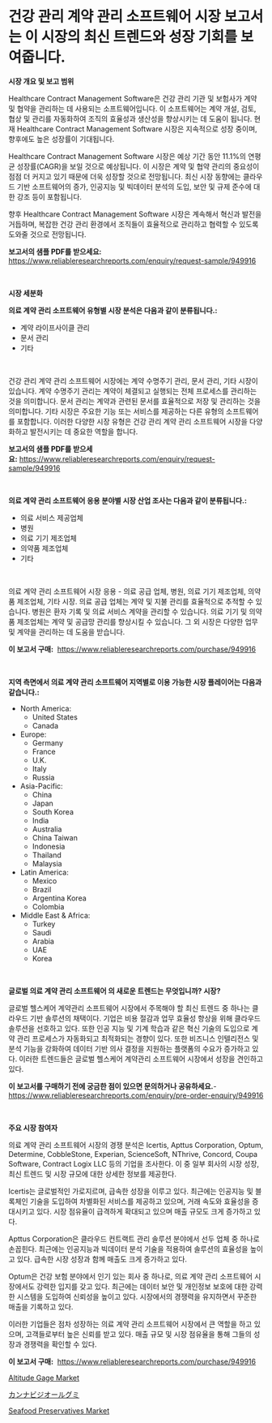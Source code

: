 <p><h1>건강 관리 계약 관리 소프트웨어 시장 보고서는 이 시장의 최신 트렌드와 성장 기회를 보여줍니다.</h1></p><p><strong>시장 개요 및 보고 범위</strong></p>
<p><p>Healthcare Contract Management Software은 건강 관리 기관 및 보험사가 계약 및 협약을 관리하는 데 사용되는 소프트웨어입니다. 이 소프트웨어는 계약 개설, 검토, 협상 및 관리를 자동화하여 조직의 효율성과 생산성을 향상시키는 데 도움이 됩니다. 현재 Healthcare Contract Management Software 시장은 지속적으로 성장 중이며, 향후에도 높은 성장률이 기대됩니다. </p><p>Healthcare Contract Management Software 시장은 예상 기간 동안 11.1%의 연평균 성장률(CAGR)을 보일 것으로 예상됩니다. 이 시장은 계약 및 협약 관리의 중요성이 점점 더 커지고 있기 때문에 더욱 성장할 것으로 전망됩니다. 최신 시장 동향에는 클라우드 기반 소프트웨어의 증가, 인공지능 및 빅데이터 분석의 도입, 보안 및 규제 준수에 대한 강조 등이 포함됩니다. </p><p>향후 Healthcare Contract Management Software 시장은 계속해서 혁신과 발전을 거듭하며, 복잡한 건강 관리 환경에서 조직들이 효율적으로 관리하고 협력할 수 있도록 도와줄 것으로 전망됩니다.</p></p>
<p><strong>보고서의 샘플 PDF를 받으세요:</strong> <a href="https://www.reliableresearchreports.com/enquiry/request-sample/949916">https://www.reliableresearchreports.com/enquiry/request-sample/949916</a></p>
<p>&nbsp;</p>
<p><strong>시장 세분화</strong></p>
<p><strong>의료 계약 관리 소프트웨어 유형별 시장 분석은 다음과 같이 분류됩니다.:</strong></p>
<p><ul><li>계약 라이프사이클 관리</li><li>문서 관리</li><li>기타</li></ul></p>
<p>&nbsp;</p>
<p><p>건강 관리 계약 관리 소프트웨어 시장에는 계약 수명주기 관리, 문서 관리, 기타 시장이 있습니다. 계약 수명주기 관리는 계약이 체결되고 실행되는 전체 프로세스를 관리하는 것을 의미합니다. 문서 관리는 계약과 관련된 문서를 효율적으로 저장 및 관리하는 것을 의미합니다. 기타 시장은 주요한 기능 또는 서비스를 제공하는 다른 유형의 소프트웨어를 포함합니다. 이러한 다양한 시장 유형은 건강 관리 계약 관리 소프트웨어 시장을 다양화하고 발전시키는 데 중요한 역할을 합니다.</p></p>
<p><strong>보고서의 샘플 PDF를 받으세요:</strong>&nbsp;<a href="https://www.reliableresearchreports.com/enquiry/request-sample/949916">https://www.reliableresearchreports.com/enquiry/request-sample/949916</a></p>
<p>&nbsp;</p>
<p><strong> 의료 계약 관리 소프트웨어 응용 분야별 시장 산업 조사는 다음과 같이 분류됩니다.:</strong></p>
<p><ul><li>의료 서비스 제공업체</li><li>병원</li><li>의료 기기 제조업체</li><li>의약품 제조업체</li><li>기타</li></ul></p>
<p>&nbsp;</p>
<p><p>의료 계약 관리 소프트웨어 시장 응용 - 의료 공급 업체, 병원, 의료 기기 제조업체, 의약품 제조업체, 기타 시장. 의료 공급 업체는 계약 및 지불 관리를 효율적으로 추적할 수 있습니다. 병원은 환자 기록 및 의료 서비스 계약을 관리할 수 있습니다. 의료 기기 및 의약품 제조업체는 계약 및 공급망 관리를 향상시킬 수 있습니다. 그 외 시장은 다양한 업무 및 계약을 관리하는 데 도움을 받습니다.</p></p>
<p><strong>이 보고서 구매:</strong>&nbsp; <a href="https://www.reliableresearchreports.com/purchase/949916">https://www.reliableresearchreports.com/purchase/949916</a></p>
<p>&nbsp;</p>
<p><strong>지역 측면에서 의료 계약 관리 소프트웨어 지역별로 이용 가능한 시장 플레이어는 다음과 같습니다.:</strong></p>
<p><ul>
    <li>
        North America:
        <ul>
            <li>United States</li>
            <li>Canada</li>
        </ul>
    </li>
    <li>
        Europe:
        <ul>
            <li>Germany</li>
            <li>France</li>
            <li>U.K.</li>
            <li>Italy</li>
            <li>Russia</li>
        </ul>
    </li>
    <li>
        Asia-Pacific:
        <ul>
            <li>China</li>
            <li>Japan</li>
            <li>South Korea</li>
            <li>India</li>
            <li>Australia</li>
            <li>China Taiwan</li>
            <li>Indonesia</li>
            <li>Thailand</li>
            <li>Malaysia</li>
        </ul>
    </li>
    <li>
        Latin America:
        <ul>
            <li>Mexico</li>
            <li>Brazil</li>
            <li>Argentina Korea</li>
            <li>Colombia</li>
        </ul>
    </li>
    <li>
        Middle East & Africa:
        <ul>
            <li>Turkey</li>
            <li>Saudi</li>
            <li>Arabia</li>
            <li>UAE</li>
            <li>Korea</li>
        </ul>
    </li>
    </ul></p>
<p>&nbsp;</p>
<p><strong>글로벌 의료 계약 관리 소프트웨어 의 새로운 트렌드는 무엇입니까? 시장?</strong></p>
<p><p>글로벌 헬스케어 계약관리 소프트웨어 시장에서 주목해야 할 최신 트렌드 중 하나는 클라우드 기반 솔루션의 채택이다. 기업은 비용 절감과 업무 효율성 향상을 위해 클라우드 솔루션을 선호하고 있다. 또한 인공 지능 및 기계 학습과 같은 혁신 기술의 도입으로 계약 관리 프로세스가 자동화되고 최적화되는 경향이 있다. 또한 비즈니스 인텔리전스 및 분석 기능을 강화하여 데이터 기반 의사 결정을 지원하는 플랫폼의 수요가 증가하고 있다. 이러한 트렌드들은 글로벌 헬스케어 계약관리 소프트웨어 시장에서 성장을 견인하고 있다.</p></p>
<p><strong>이 보고서를 구매하기 전에 궁금한 점이 있으면 문의하거나 공유하세요.</strong>- <a href="https://www.reliableresearchreports.com/enquiry/pre-order-enquiry/949916">https://www.reliableresearchreports.com/enquiry/pre-order-enquiry/949916</a></p>
<p>&nbsp;</p>
<p><strong>주요 시장 참여자</strong></p>
<p><p>의료 계약 관리 소프트웨어 시장의 경쟁 분석은 Icertis, Apttus Corporation, Optum, Determine, CobbleStone, Experian, ScienceSoft, NThrive, Concord, Coupa Software, Contract Logix LLC 등의 기업을 조사한다. 이 중 일부 회사의 시장 성장, 최신 트렌드 및 시장 규모에 대한 상세한 정보를 제공한다.</p><p>Icertis는 글로벌적인 가로지르며, 급속한 성장을 이루고 있다. 최근에는 인공지능 및 블록체인 기술을 도입하여 차별화된 서비스를 제공하고 있으며, 거래 속도와 효율성을 증대시키고 있다. 시장 점유율이 급격하게 확대되고 있으며 매출 규모도 크게 증가하고 있다.</p><p>Apttus Corporation은 클라우드 컨트랙트 관리 솔루션 분야에서 선두 업체 중 하나로 손꼽힌다. 최근에는 인공지능과 빅데이터 분석 기술을 적용하여 솔루션의 효율성을 높이고 있다. 급속한 시장 성장과 함께 매출도 크게 증가하고 있다.</p><p>Optum은 건강 보험 분야에서 인기 있는 회사 중 하나로, 의료 계약 관리 소프트웨어 시장에서도 강력한 입지를 갖고 있다. 최근에는 데이터 보안 및 개인정보 보호에 대한 강력한 시스템을 도입하여 신뢰성을 높이고 있다. 시장에서의 경쟁력을 유지하면서 꾸준한 매출을 기록하고 있다.</p><p>이러한 기업들은 점차 성장하는 의료 계약 관리 소프트웨어 시장에서 큰 역할을 하고 있으며, 고객들로부터 높은 신뢰를 받고 있다. 매출 규모 및 시장 점유율을 통해 그들의 성장과 경쟁력을 확인할 수 있다.</p></p>
<p><strong>이 보고서 구매:</strong>&nbsp;&nbsp;<a href="https://www.reliableresearchreports.com/purchase/949916">https://www.reliableresearchreports.com/purchase/949916</a></p>
<p><p><a href="https://view.publitas.com/reportprime-1/altitude-gage-market-research-report-forecasted-for-period-from-2024-2031-by-market-type-market-application-and-region/">Altitude Gage Market</a></p><p><a href="https://medium.com/@chloekessler01/cbd%E3%82%B0%E3%83%9F%E5%B8%82%E5%A0%B4%E5%88%86%E6%9E%90-%E3%81%9D%E3%81%AEcagr-%E5%B8%82%E5%A0%B4%E3%82%BB%E3%82%B0%E3%83%A1%E3%83%B3%E3%83%86%E3%83%BC%E3%82%B7%E3%83%A7%E3%83%B3-%E3%81%8A%E3%82%88%E3%81%B3%E3%82%B0%E3%83%AD%E3%83%BC%E3%83%90%E3%83%AB%E7%94%A3%E6%A5%AD%E6%A6%82%E8%A6%81-a7a33b63cdf5">カンナビジオールグミ</a></p><p><a href="https://faithful-glue-af3.notion.site/Seafood-Preservatives-Market-Analysis-and-Market-Size-Global-Industry-Overview-Market-Segmentation-2d8fea422bf84f4c8d9caceb0ce82046">Seafood Preservatives Market</a></p></p>
